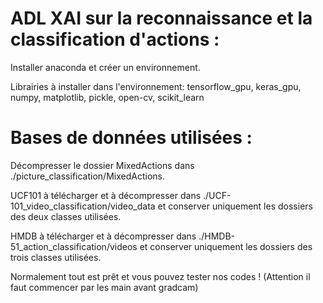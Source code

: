 # ADL XAI sur la reconnaissance et la classification d'actions :

Installer anaconda et créer un environnement.

Librairies à installer dans l'environnement: tensorflow_gpu, keras_gpu, numpy, matplotlib, pickle, open-cv, scikit_learn

# Bases de données utilisées :

Décompresser le dossier MixedActions dans ./picture_classification/MixedActions.

UCF101 à télécharger et à décompresser dans ./UCF-101_video_classification/video_data et conserver uniquement les dossiers des deux classes utilisées.

HMDB à télécharger et à décompresser dans ./HMDB-51_action_classification/videos et conserver uniquement les dossiers des trois classes utilisées.


Normalement tout est prêt et vous pouvez tester nos codes ! (Attention il faut commencer par les main avant gradcam)

